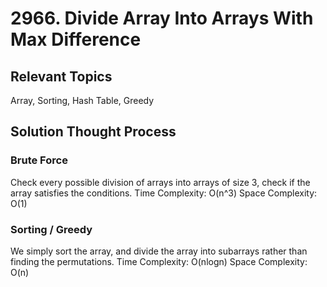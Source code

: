 # 2966. Divide Array Into Arrays With Max Difference
## Relevant Topics
Array, Sorting, Hash Table, Greedy

## Solution Thought Process
### Brute Force
Check every possible division of arrays into arrays of size 3, check if the array satisfies the conditions.
Time Complexity: O(n^3)
Space Complexity: O(1)

### Sorting / Greedy
We simply sort the array, and divide the array into subarrays rather than finding the permutations.
Time Complexity: O(nlogn)
Space Complexity: O(n)

